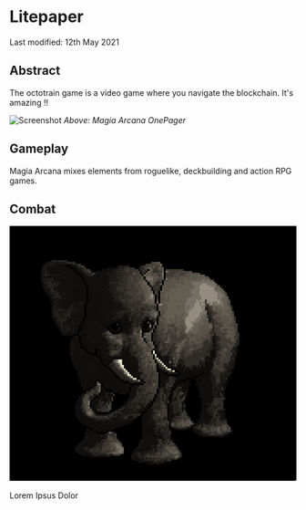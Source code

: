 # Litepaper

Last modified: 12th May 2021

## Abstract

The octotrain game is a video game where you navigate the blockchain. It's amazing !!

![Screenshot](img/OnePager.png)
*Above: Magia Arcana OnePager*


## Gameplay

Magia Arcana mixes elements from roguelike, deckbuilding and action RPG games.

## Combat

![Screenshot](img/TestElephant.gif)

Lorem Ipsus Dolor

